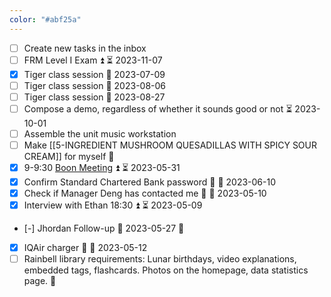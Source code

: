 ```yaml
---
color: "#abf25a"
---
```


- [ ] Create new tasks in the inbox
- [ ] FRM Level I Exam ⏫ ⏳ 2023-11-07
- [x] Tiger class session 📅 2023-07-09
- [ ] Tiger class session 📅 2023-08-06
- [ ] Tiger class session 📅 2023-08-27
- [ ] Compose a demo, regardless of whether it sounds good or not ⏳ 2023-10-01
- [ ] Assemble the unit music workstation
- [ ] Make [[5-INGREDIENT MUSHROOM QUESADILLAS WITH SPICY SOUR CREAM]] for myself 🔽
- [x] 9-9:30 [Boon Meeting](https://upenn.zoom.us/j/9056575057) ⏫ ⏳ 2023-05-31
- [x] Confirm Standard Chartered Bank password 🔽 📅 2023-06-10
- [x] Check if Manager Deng has contacted me 🔽 📅 2023-05-10
- [x] Interview with Ethan 18:30 ⏫ ⏳ 2023-05-09
- [-] Jhordan Follow-up 📅 2023-05-27 🔼 
- [x] IQAir charger 🔽 📅 2023-05-12
- [ ] Rainbell library requirements: Lunar birthdays, video explanations, embedded tags, flashcards. Photos on the homepage, data statistics page. 🔽
